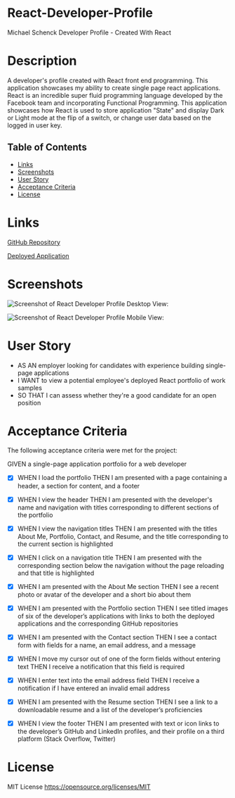 # React-Developer-Profile
Michael Schenck Developer Profile - Created With React


# Description

A developer's profile created with React front end programming. This application showcases my ability to create single page react applications. React is an incredible super fluid programming language developed by the Facebook team and incorporating Functional Programming. This application showcases how React is used to store application "State" and display Dark or Light mode at the flip of a switch, or change user data based on the logged in user key. 


## Table of Contents

- [Links](#links)
- [Screenshots](#screenshots)
- [User Story](#user-story)
- [Acceptance Criteria](#acceptance-criteria)
- [License](#license)

# Links

[GitHub Repository](https://github.com/mdschenck/React-Developer-Profile)

[Deployed Application](https://mdschenck.github.io/React-Developer-Profile)


# Screenshots

![Screenshot of React Developer Profile Desktop View:](./public/Images/React-Developer-Profile-Screenshot1.jpg)

![Screenshot  of React Developer Profile Mobile View:](./public/Images/React-Developer-Profile-Screenshot2.jpg)



# User Story

- AS AN employer looking for candidates with experience building single-page applications
- I WANT to view a potential employee's deployed React portfolio of work samples
- SO THAT I can assess whether they're a good candidate for an open position


# Acceptance Criteria

The following acceptance criteria were met for the project:

GIVEN a single-page application portfolio for a web developer
- [x] WHEN I load the portfolio
THEN I am presented with a page containing a header, a section for content, and a footer
- [x] WHEN I view the header
THEN I am presented with the developer's name and navigation with titles corresponding to different sections of the portfolio
- [x] WHEN I view the navigation titles
THEN I am presented with the titles About Me, Portfolio, Contact, and Resume, and the title corresponding to the current section is highlighted
- [x] WHEN I click on a navigation title
THEN I am presented with the corresponding section below the navigation without the page reloading and that title is highlighted
- [x] WHEN I am presented with the About Me section
THEN I see a recent photo or avatar of the developer and a short bio about them
- [x] WHEN I am presented with the Portfolio section
THEN I see titled images of six of the developer’s applications with links to both the deployed applications and the corresponding GitHub repositories
- [x] WHEN I am presented with the Contact section
THEN I see a contact form with fields for a name, an email address, and a message
- [x] WHEN I move my cursor out of one of the form fields without entering text
THEN I receive a notification that this field is required
- [x] WHEN I enter text into the email address field
THEN I receive a notification if I have entered an invalid email address
- [x] WHEN I am presented with the Resume section
THEN I see a link to a downloadable resume and a list of the developer’s proficiencies
- [x] WHEN I view the footer
THEN I am presented with text or icon links to the developer’s GitHub and LinkedIn profiles, and their profile on a third platform (Stack Overflow, Twitter)



# License

MIT License https://opensource.org/licenses/MIT